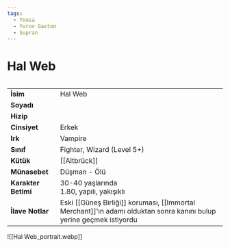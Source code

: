 ```yaml
---
tags:
  - Yousa
  - Yurov Gaston
  - Supran
---  
```

# Hal Web   
  
<div class="row" markdown>  
<div class="column" markdown>  
  
|  |  |  
|---|---|  
| **İsim** | Hal Web |  
| **Soyadı** |  |  
| **Hizip** |  |  
| **Cinsiyet** | Erkek |  
| **Irk** | Vampire |  
| **Sınıf** | Fighter, Wizard (Level 5+) |  
| **Kütük** | [[Altbrück]] |  
| **Münasebet** | Düşman - Ölü |  
| **Karakter Betimi** | 30-40 yaşlarında<br>1.80, yapılı, yakışıklı |  
| **İlave Notlar** | Eski [[Güneş Birliği]] koruması, [[Immortal Merchant]]'ın adamı olduktan sonra kanını bulup yerine geçmek istiyordu |  
  
</div>  
<div class="column" markdown>  
![[Hal Web_portrait.webp]]  
</div>  
</div>